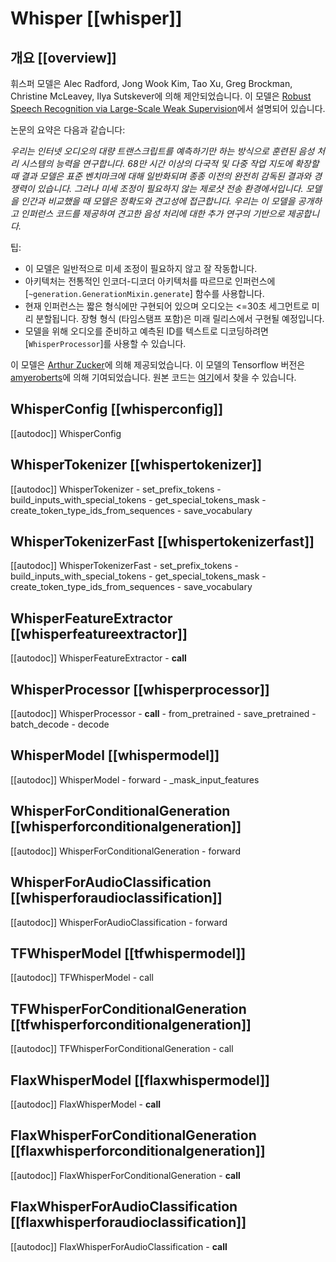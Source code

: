 <!--Copyright 2022 The HuggingFace Team. All rights reserved.

Licensed under the Apache License, Version 2.0 (the "License"); you may not use this file except in compliance with
the License. You may obtain a copy of the License at

http://www.apache.org/licenses/LICENSE-2.0

Unless required by applicable law or agreed to in writing, software distributed under the License is distributed on
an "AS IS" BASIS, WITHOUT WARRANTIES OR CONDITIONS OF ANY KIND, either express or implied. See the License for the
specific language governing permissions and limitations under the License.

⚠️ Note that this file is in Markdown but contain specific syntax for our doc-builder (similar to MDX) that may not be
rendered properly in your Markdown viewer.

-->

# Whisper [[whisper]]

## 개요 [[overview]]

휘스퍼 모델은 Alec Radford, Jong Wook Kim, Tao Xu, Greg Brockman, Christine McLeavey, Ilya Sutskever에 의해 제안되었습니다. 이 모델은 [Robust Speech Recognition via Large-Scale Weak Supervision](https://cdn.openai.com/papers/whisper.pdf)에서 설명되어 있습니다.

논문의 요약은 다음과 같습니다:

*우리는 인터넷 오디오의 대량 트랜스크립트를 예측하기만 하는 방식으로 훈련된 음성 처리 시스템의 능력을 연구합니다. 68만 시간 이상의 다국적 및 다중 작업 지도에 확장할 때 결과 모델은 표준 벤치마크에 대해 일반화되며 종종 이전의 완전히 감독된 결과와 경쟁력이 있습니다. 그러나 미세 조정이 필요하지 않는 제로샷 전송 환경에서입니다. 모델을 인간과 비교했을 때 모델은 정확도와 견고성에 접근합니다. 우리는 이 모델을 공개하고 인퍼런스 코드를 제공하여 견고한 음성 처리에 대한 추가 연구의 기반으로 제공합니다.*



팁:

- 이 모델은 일반적으로 미세 조정이 필요하지 않고 잘 작동합니다.
- 아키텍처는 전통적인 인코더-디코더 아키텍처를 따르므로 인퍼런스에 [`~generation.GenerationMixin.generate`] 함수를 사용합니다.
- 현재 인퍼런스는 짧은 형식에만 구현되어 있으며 오디오는 <=30초 세그먼트로 미리 분할됩니다. 장형 형식 (타임스탬프 포함)은 미래 릴리스에서 구현될 예정입니다.
- 모델을 위해 오디오를 준비하고 예측된 ID를 텍스트로 디코딩하려면 [`WhisperProcessor`]를 사용할 수 있습니다.

이 모델은 [Arthur Zucker](https://huggingface.co/ArthurZ)에 의해 제공되었습니다. 이 모델의 Tensorflow 버전은 [amyeroberts](https://huggingface.co/amyeroberts)에 의해 기여되었습니다.
원본 코드는 [여기](https://github.com/openai/whisper)에서 찾을 수 있습니다.



## WhisperConfig [[whisperconfig]]

[[autodoc]] WhisperConfig

## WhisperTokenizer [[whispertokenizer]]

[[autodoc]] WhisperTokenizer
    - set_prefix_tokens
    - build_inputs_with_special_tokens
    - get_special_tokens_mask
    - create_token_type_ids_from_sequences
    - save_vocabulary

## WhisperTokenizerFast [[whispertokenizerfast]]

[[autodoc]] WhisperTokenizerFast
    - set_prefix_tokens
    - build_inputs_with_special_tokens
    - get_special_tokens_mask
    - create_token_type_ids_from_sequences
    - save_vocabulary

## WhisperFeatureExtractor [[whisperfeatureextractor]]

[[autodoc]] WhisperFeatureExtractor
    - __call__

## WhisperProcessor [[whisperprocessor]]

[[autodoc]] WhisperProcessor
    - __call__
    - from_pretrained
    - save_pretrained
    - batch_decode
    - decode

## WhisperModel [[whispermodel]]

[[autodoc]] WhisperModel
    - forward
    - _mask_input_features

## WhisperForConditionalGeneration [[whisperforconditionalgeneration]]

[[autodoc]] WhisperForConditionalGeneration
    - forward

## WhisperForAudioClassification [[whisperforaudioclassification]]

[[autodoc]] WhisperForAudioClassification
    - forward



## TFWhisperModel [[tfwhispermodel]]

[[autodoc]] TFWhisperModel
    - call

## TFWhisperForConditionalGeneration [[tfwhisperforconditionalgeneration]]

[[autodoc]] TFWhisperForConditionalGeneration
    - call


## FlaxWhisperModel [[flaxwhispermodel]]

[[autodoc]] FlaxWhisperModel
    - __call__

## FlaxWhisperForConditionalGeneration [[flaxwhisperforconditionalgeneration]]

[[autodoc]] FlaxWhisperForConditionalGeneration
    - __call__

## FlaxWhisperForAudioClassification [[flaxwhisperforaudioclassification]]

[[autodoc]] FlaxWhisperForAudioClassification
    - __call__

